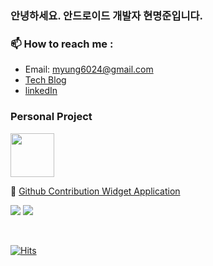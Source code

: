 ### 안녕하세요. 안드로이드 개발자 현명준입니다.


### 📫 How to reach me :

- Email: myung6024@gmail.com
- [Tech Blog](https://myung6024.tistory.com/)
- [linkedIn](https://www.linkedin.com/in/%EB%AA%85%EC%A4%80-%ED%98%84-888039176)

### Personal Project
 <img src="https://github.com/myung6024/myung6024/assets/11826473/4fd5b559-2dd2-45fb-82f6-82fcae09a321" width="70" height="70"/>

🌱 [Github Contribution Widget Application](https://play.google.com/store/apps/details?id=com.runeanim.mytoyproject)

<img src="https://img.shields.io/badge/ANDROID-3DDC84?style=for-the-badge&logo=android&logoColor=white"> <img src="https://img.shields.io/badge/KOTLIN-7F52FF?style=for-the-badge&logo=kotlin&logoColor=white">

</br>

[![Hits](https://hits.seeyoufarm.com/api/count/incr/badge.svg?url=https%3A%2F%2Fgithub.com%2Fmyung6024%2Fhit-counter&count_bg=%234DB200&title_bg=%23555555&icon=&icon_color=%23E7E7E7&title=hits&edge_flat=false)](https://hits.seeyoufarm.com)
<!--
**myung6024/myung6024** is a ✨ _special_ ✨ repository because its `README.md` (this file) appears on your GitHub profile.

Here are some ideas to get you started:

- 🔭 I’m currently working on ...
- 🌱 I’m currently learning ...
- 👯 I’m looking to collaborate on ...
- 🤔 I’m looking for help with ...
- 💬 Ask me about ...
- 📫 How to reach me: ...
- 😄 Pronouns: ...
- ⚡ Fun fact: ...
-->
